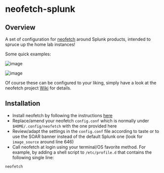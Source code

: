 # neofetch-splunk

## Overview

A set of configuration for [neofetch](https://github.com/dylanaraps/neofetch) around Splunk products, intended to spruce up the home lab instances!

Some quick examples:

![image](https://user-images.githubusercontent.com/58239192/191533878-a3be40a7-171c-4065-99d7-6d8ce516bd78.png)

![image](https://user-images.githubusercontent.com/58239192/191534203-74902949-429f-4668-abd1-bf6220af03a6.png)

Of course these can be configured to your liking, simply have a look at the neofetch project [Wiki](https://github.com/dylanaraps/neofetch/wiki) for details.

## Installation

- Install neofetch by following the instructions [here](https://github.com/dylanaraps/neofetch/wiki/Installation)
- Replace/amend your neofetch `config.conf` which is normally under `$HOME/.config/neofetch` with the one provided here
- Review/adapt the settings in the `config.conf` file according to taste or to use the SOAR banner instead of the default Splunk one (look for `image_source` around line 646)
- Call neofetch at login using your terminal/OS favorite method.  For example, by adding a shell script to `/etc/profile.d` that contains the following single line:
```
neofetch
```
